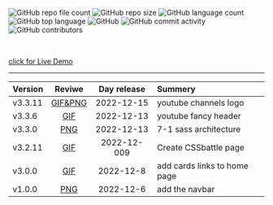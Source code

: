 ![GitHub repo file count](https://img.shields.io/github/directory-file-count/AlexEG/alexeg.github.io?&style=plastic)  ![GitHub repo size](https://img.shields.io/github/repo-size/AlexEG/alexeg.github.io?color=%23ff0055&style=plastic) ![GitHub language count](https://img.shields.io/github/languages/count/AlexEG/alexeg.github.io?style=plastic)  ![GitHub top language](https://img.shields.io/github/languages/top/AlexEG/alexeg.github.io?color=%239900ff&style=plastic)  ![GitHub](https://img.shields.io/github/license/AlexEG/alexeg.github.io?color=%2300dd&style=plastic)  ![GitHub commit activity](https://img.shields.io/github/commit-activity/m/AlexEG/alexeg.github.io?color=%2330ff30&style=plastic)   ![GitHub contributors](https://img.shields.io/github/contributors/AlexEG/alexeg.github.io?color=%23cc0000&style=plastic)

<br>

[click for Live Demo](https://alexeg.github.io/)
<hr>


|  Version |          Reviwe         |  Day release |              Summery            |
|:---------|:-----------------------:|:------------:|:--------------------------------|
|v3.3.11    |[GIF&PNG](https://github.com/AlexEG/Projects__History/blob/main/alexeg.github.io/Version__History/v3.3.11/README.md.md)|  2022-12-15  |youtube channels logo|
|v3.3.6    |[GIF](https://github.com/AlexEG/Projects__History/blob/main/alexeg.github.io/Version__History/v3.3.6/README.md.md)|  2022-12-13  |youtube fancy header|
|v3.3.0    |[PNG](https://github.com/AlexEG/Projects__History/blob/main/alexeg.github.io/Version__History/v3.3.0/README.md.md)|  2022-12-13  |7-1 sass architecture|
|v3.2.11   |[GIF](https://github.com/AlexEG/Projects__History/blob/main/alexeg.github.io/Version__History/v3.1.1%20v3.2.11/README.md.md)|  2022-12-009  |Create CSSbattle page|
|v3.0.0    |[GIF](https://github.com/AlexEG/Projects__History/blob/main/alexeg.github.io/Version__History/v3.0.0/README.md.md)|  2022-12-8  |add cards links to home page|
|v1.0.0    |[PNG](https://github.com/AlexEG/Projects__History/blob/main/alexeg.github.io/Version__History/v1.0.0/README.md.md)|  2022-12-6  |add the navbar|


